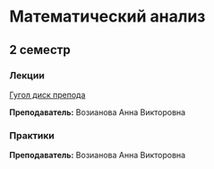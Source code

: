 # Математический анализ

## 2 семестр

### Лекции

[Гугол диск препода](https://drive.google.com/drive/folders/1Z9eCKcLXPg33Rpt_qi1DXonKexxaNdMq)

**Преподаватель:** Возианова Анна Викторовна


### Практики 

**Преподаватель:** Возианова Анна Викторовна
